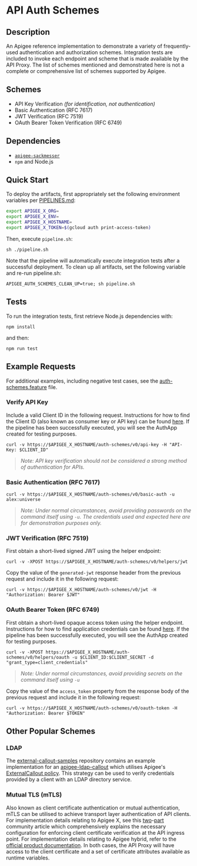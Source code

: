 # API Auth Schemes

## Description
An Apigee reference implementation to demonstrate a variety of frequently-used authentication and authorization schemes.
Integration tests are included to invoke each endpoint and scheme that is made available by the API Proxy. The list of
schemes mentioned and demonstrated here is not a complete or comprehensive list of schemes supported by Apigee.

## Schemes
- API Key Verification _(for identification, not authentication)_
- Basic Authentication (RFC 7617)
- JWT Verification (RFC 7519)
- OAuth Bearer Token Verification (RFC 6749)

## Dependencies
- [`apigee-sackmesser`](https://github.com/apigee/devrel/tree/main/tools/apigee-sackmesser)
- `npm` and Node.js


## Quick Start
To deploy the artifacts, first appropriately set the following environment variables per [PIPELINES.md](../../PIPELINES.md):
```sh
export APIGEE_X_ORG=
export APIGEE_X_ENV=
export APIGEE_X_HOSTNAME=
export APIGEE_X_TOKEN=$(gcloud auth print-access-token)
```

Then, execute `pipeline.sh`:
```
sh ./pipeline.sh
```
Note that the pipeline will automatically execute integration tests after a successful deployment. To clean up all
artifacts, set the following variable and re-run pipeline.sh:
```
APIGEE_AUTH_SCHEMES_CLEAN_UP=true; sh pipeline.sh
```

## Tests
To run the integration tests, first retrieve Node.js dependencies with:
```
npm install
```
and then:
```
npm run test
```

## Example Requests
For additional examples, including negative test cases,
see the [auth-schemes.feature](./test/integration/features/auth-schemes.feature) file.

### Verify API Key
Include a valid Client ID in the following request. Instructions for how to find the Client ID (also known as consumer key or API key) can be found [here](https://cloud.google.com/apigee/docs/api-platform/publish/creating-apps-surface-your-api#view-api-key).
If the pipeline has been successfully executed, you will see the AuthApp created for testing purposes.

```
curl -v https://$APIGEE_X_HOSTNAME/auth-schemes/v0/api-key -H "API-Key: $CLIENT_ID"
```
> _Note: API key verification should not be considered a strong method of authentication for APIs._


### Basic Authentication (RFC 7617)
```
curl -v https://$APIGEE_X_HOSTNAME/auth-schemes/v0/basic-auth -u alex:universe
```
> _Note: Under normal circumstances, avoid providing passwords on the command itself using `-u`. The credentials used and expected here are for demonstration purposes only._


### JWT Verification (RFC 7519)
First obtain a short-lived signed JWT using the helper endpoint:
```
curl -v -XPOST https://$APIGEE_X_HOSTNAME/auth-schemes/v0/helpers/jwt
```
Copy the value of the `generated-jwt` response header from the previous request and include it in the following request:
```
curl -v https://$APIGEE_X_HOSTNAME/auth-schemes/v0/jwt -H "Authorization: Bearer $JWT"
```

### OAuth Bearer Token (RFC 6749)
First obtain a short-lived opaque access token using the helper endpoint. Instructions for how to find
application credentials can be found [here](https://cloud.google.com/apigee/docs/api-platform/publish/creating-apps-surface-your-api#view-api-key).
If the pipeline has been successfully executed, you will see the AuthApp created for testing purposes.
```
curl -v -XPOST https://$APIGEE_X_HOSTNAME/auth-schemes/v0/helpers/oauth -u $CLIENT_ID:$CLIENT_SECRET -d "grant_type=client_credentials"
```
> _Note: Under normal circumstances, avoid providing secrets on the command itself using `-u`_

Copy the value of the `access_token` property from the response body of the previous request and include it in the following request:
```
curl -v https://$APIGEE_X_HOSTNAME/auth-schemes/v0/oauth-token -H "Authorization: Bearer $TOKEN"
```

## Other Popular Schemes
### LDAP

The [external-callout-samples](https://github.com/srinandan/external-callout-samples/) repository contains an example
implementation for an [apigee-ldap-callout](https://github.com/srinandan/external-callout-samples/tree/main/apigee-ldap-callout)
which utilises Apigee's [ExternalCallout policy](https://cloud.google.com/apigee/docs/api-platform/reference/policies/external-callout-policy). This strategy can be used to verify credentials provided by a client with an LDAP directory service.

### Mutual TLS (mTLS)
Also known as client certificate authentication or mutual authentication, mTLS can be utilised to achieve transport
layer authentication of API clients. For implementation details relating to Apigee X, see this [two](https://www.googlecloudcommunity.com/gc/Cloud-Product-Articles/Network-and-Envoy-Proxy-Configuration-to-manage-mTLS-on-Apigee-X/ta-p/175146)-[part](https://www.googlecloudcommunity.com/gc/Cloud-Product-Articles/Network-and-Envoy-Proxy-Configuration-to-manage-mTLS-on-Apigee-X/ta-p/175152)
community article which comprehensively explains the necessary configuration for enforcing client certificate verification at the API ingress point.
For implementation details relating to Apigee hybrid, refer to the [official product documentation](https://cloud.google.com/apigee/docs/hybrid/latest/ingress-tls). In both cases,
the API Proxy will have access to the client certificate and a set of certificate attributes available as runtime variables.
